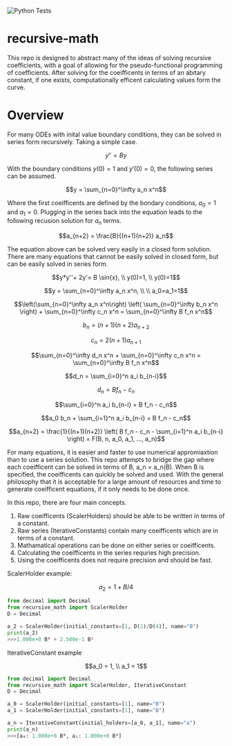 ![Python Tests](https://github.com/andreshyer/recursive-math/workflows/Python%20Tests/badge.svg)

# recursive-math

This repo is designed to abstract many of the ideas of solving recursive coefficients,
with a goal of allowing for the pseudo-functional programming of coefficients.
After solving for the coeifficents in terms of an abitary constant, if one exists,
computationally efficent calculating values form the curve.

# Overview

For many ODEs with inital value boundary conditions, 
they can be solved in series form recursively.
Taking a simple case.

$$y'' = By$$

With the boundary conditions $y(0) = 1$ and $y'(0) = 0$, 
the following series can be assumed.

$$y = \sum_{n=0}^\infty a_n x^n$$

Where the first coeifficents are defined by the bondary conditions,
$a_0 = 1$ and $a_1 = 0$.
Plugging in the series back into the equation 
leads to the following recusion solution for $a_n$ terms.

$$a_{n+2} = \frac{B}{(n+1)(n+2)} a_n$$

The equation above can be solved very easily in a closed form solution.
There are many equations that cannot be easily solved in closed form,
but can be easily solved in series form.

$$y*y''+ 2y'= B \sin{x}, \\ y(0)=1, \\ y(0)=1$$

$$y = \sum_{n=0}^\infty a_n x^n, \\ \\ a_0=a_1=1$$

$$\left(\sum_{n=0}^\infty a_n x^n\right) \left( \sum_{n=0}^\infty b_n x^n \right) + \sum_{n=0}^\infty c_n x^n = \sum_{n=0}^\infty B f_n x^n$$

$$b_n = (n+1)(n+2) a_{n+2}$$

$$c_n = 2 (n+1) a_{n+1}$$

$$\sum_{n=0}^\infty d_n x^n + \sum_{n=0}^\infty c_n x^n = \sum_{n=0}^\infty B f_n x^n$$

$$d_n = \sum_{i=0}^n a_i b_{n-i}$$

$$d_n = B f_n - c_n$$

$$\sum_{i=0}^n a_i b_{n-i} = B f_n - c_n$$
 
$$a_0 b_n + \sum_{i=1}^n a_i b_{n-i} = B f_n - c_n$$

$$a_{n+2} = \frac{1}{(n+1)(n+2)} \left( B f_n - c_n - \sum_{i=1}^n a_i b_{n-i} \right) = F(B, n, a_0, a_1, ..., a_n)$$

For many equations, it is easier and faster to use numerical appromiaxtion than to use a series solution.
This repo attempts to bridge the gap where each coeifficent can be solved in terms of B, a_n = a_n(B).
When B is specified, the coeifficents can quickly be solved and used. 
With the general philosophy that it is acceptable for a large amount of resources and time to generate coeifficent equations,
if it only needs to be done once.

In this repo, there are four main concepts.
1) Raw coeifficents (ScalerHolders) should be able to be written in terms of a constant.
2) Raw series (IterativeConstants) contain many coeifficents which are in terms of a constant.
3) Mathamatical operations can be done on either series or coeifficents.
5) Calculating the coeifficents in the series requries high precision.
6) Using the coeifficents does not require precision and should be fast.

ScalerHolder example:

$$a_2 = 1 + B/4$$

```python
from decimal import Decimal
from recursive_math import ScalerHolder
D = Decimal

a_2 = ScalerHolder(initial_constants=[1, D(1)/D(4)], name="B")
print(a_2)
>>>1.000e+0 B⁰ + 2.500e-1 B¹
```

IterativeConstant example

$$a_0 = 1, \\ a_1 = 1$$

```python
from decimal import Decimal
from recursive_math import ScalerHolder, IterativeConstant
D = Decimal

a_0 = ScalerHolder(initial_constants=[1], name="B")
a_1 = ScalerHolder(initial_constants=[1], name="B")

a_n = IterativeConstant(initial_holders=[a_0, a_1], name="a")
print(a_n)
>>>[a₀: 1.000e+0 B⁰, a₁: 1.000e+0 B⁰]
```
